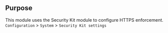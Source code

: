 ## Purpose

This module uses the Security Kit module to configure HTTPS enforcement.
`Configuration` > `System` > `Security Kit settings`
